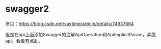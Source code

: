 # swagger2

参见：https://blog.csdn.net/saytime/article/details/74937664

但是在api上面添加Swagger的注解ApiOperation和ApiImplicitParam，弄脏api。看着有点乱。

